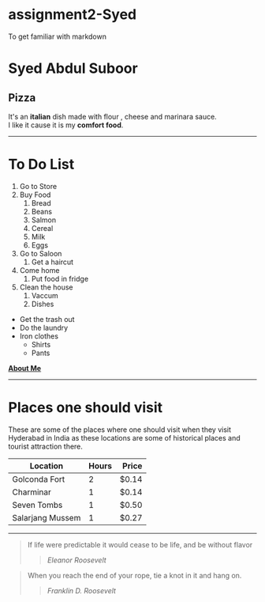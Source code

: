 # assignment2-Syed
To get familiar with markdown
# Syed Abdul Suboor
## Pizza

It's an **italian** dish made with flour , cheese and marinara sauce.<br>
I like it cause it is my **comfort food**.

---

# To Do List
1. Go to Store
2. Buy Food
    1. Bread
    2. Beans
    3. Salmon
    4. Cereal
    5. Milk
    6. Eggs
3. Go to Saloon
    1. Get a haircut
4. Come home
    1. Put food in fridge
5. Clean the house
    1. Vaccum
    2. Dishes

* Get the trash out
* Do the laundry
* Iron clothes
    * Shirts
    * Pants

**[About Me](AboutMe.md)**

---

# Places one should visit

These are some of the places where one should visit when they visit Hyderabad  in India as these locations are some of historical places and tourist attraction  there.

| Location | Hours | Price |
| --- | --- | ---:|
| Golconda Fort | 2 | $0.14 |
| Charminar | 1 | $0.14|
| Seven Tombs | 1 | $0.50|
| Salarjang Mussem | 1 | $0.27 |

---

>If life were predictable it would cease to be life, and be without flavor<br>
 >>*Eleanor Roosevelt*

>When you reach the end of your rope, tie a knot in it and hang on.
>> *Franklin D. Roosevelt*